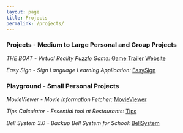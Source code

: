 ```yaml
---
layout: page
title: Projects
permalink: /projects/
---
```

### Projects - Medium to Large Personal and Group Projects

*THE BOAT - Virtual Reality Puzzle Game:* [Game Trailer] [Website]

*Easy Sign - Sign Language Learning Application:* [EasySign]

### Playground - Small Personal Projects 

*MovieViewer - Movie Information Fetcher:* [MovieViewer]

*Tips Calculator - Essential tool at Restaurants:* [Tips]

*Bell System 3.0 - Backup Bell System for School:* [BellSystem]

[EasySign]:https://yuting-zhang.github.io/EasySign
[Saphen]:https://yuting-zhang.github.io/Saphen
[MovieViewer]:https://yuting-zhang.github.io/MovieViewer
[Tips]:https://yuting-zhang.github.io/Tips
[BellSystem]:https://yuting-zhang.github.io/Bell-System-3.0
[Game Trailer]:https://www.youtube.com/watch?v=S-Fdo_UYzQQ
[Website]:https://yuting-zhang.github.io/theBoat/
